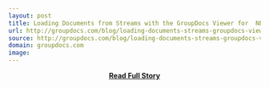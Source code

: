 ```yaml
---
layout: post
title: Loading Documents from Streams with the GroupDocs Viewer for  NET Library
url: http://groupdocs.com/blog/loading-documents-streams-groupdocs-viewer-net-library
source: http://groupdocs.com/blog/loading-documents-streams-groupdocs-viewer-net-library
domain: groupdocs.com
image: 
---
```


<p></p>
<center><p><a href="http://groupdocs.com/blog/loading-documents-streams-groupdocs-viewer-net-library" style='padding:25px; font-sze:18px; font-weight: bold;'>Read Full Story</a></p></center>
